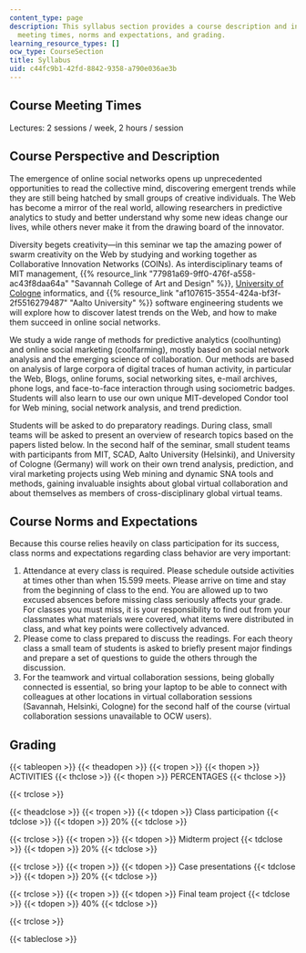 ```yaml
---
content_type: page
description: This syllabus section provides a course description and information on
  meeting times, norms and expectations, and grading.
learning_resource_types: []
ocw_type: CourseSection
title: Syllabus
uid: c44fc9b1-42fd-8842-9358-a790e036ae3b
---
```


Course Meeting Times
--------------------

Lectures: 2 sessions / week, 2 hours / session

Course Perspective and Description
----------------------------------

The emergence of online social networks opens up unprecedented opportunities to read the collective mind, discovering emergent trends while they are still being hatched by small groups of creative individuals. The Web has become a mirror of the real world, allowing researchers in predictive analytics to study and better understand why some new ideas change our lives, while others never make it from the drawing board of the innovator.

Diversity begets creativity—in this seminar we tap the amazing power of swarm creativity on the Web by studying and working together as Collaborative Innovation Networks (COINs). As interdisciplinary teams of MIT management, {{% resource_link "77981a69-9ff0-476f-a558-ac43f8daa64a" "Savannah College of Art and Design" %}}, [University of Cologne](http://international.uni-koeln.de/ ) informatics, and {{% resource_link "af107615-3554-424a-bf3f-2f5516279487" "Aalto University" %}} software engineering students we will explore how to discover latest trends on the Web, and how to make them succeed in online social networks.

We study a wide range of methods for predictive analytics (coolhunting) and online social marketing (coolfarming), mostly based on social network analysis and the emerging science of collaboration. Our methods are based on analysis of large corpora of digital traces of human activity, in particular the Web, Blogs, online forums, social networking sites, e-mail archives, phone logs, and face-to-face interaction through using sociometric badges. Students will also learn to use our own unique MIT-developed Condor tool for Web mining, social network analysis, and trend prediction.

Students will be asked to do preparatory readings. During class, small teams will be asked to present an overview of research topics based on the papers listed below. In the second half of the seminar, small student teams with participants from MIT, SCAD, Aalto University (Helsinki), and University of Cologne (Germany) will work on their own trend analysis, prediction, and viral marketing projects using Web mining and dynamic SNA tools and methods, gaining invaluable insights about global virtual collaboration and about themselves as members of cross-disciplinary global virtual teams.

Course Norms and Expectations
-----------------------------

Because this course relies heavily on class participation for its success, class norms and expectations regarding class behavior are very important:

1.  Attendance at every class is required. Please schedule outside activities at times other than when 15.599 meets. Please arrive on time and stay from the beginning of class to the end. You are allowed up to two excused absences before missing class seriously affects your grade. For classes you must miss, it is your responsibility to find out from your classmates what materials were covered, what items were distributed in class, and what key points were collectively advanced.
2.  Please come to class prepared to discuss the readings. For each theory class a small team of students is asked to briefly present major findings and prepare a set of questions to guide the others through the discussion.
3.  For the teamwork and virtual collaboration sessions, being globally connected is essential, so bring your laptop to be able to connect with colleagues at other locations in virtual collaboration sessions (Savannah, Helsinki, Cologne) for the second half of the course (virtual collaboration sessions unavailable to OCW users).

Grading
-------

{{< tableopen >}}
{{< theadopen >}}
{{< tropen >}}
{{< thopen >}}
ACTIVITIES
{{< thclose >}}
{{< thopen >}}
PERCENTAGES
{{< thclose >}}

{{< trclose >}}

{{< theadclose >}}
{{< tropen >}}
{{< tdopen >}}
Class participation
{{< tdclose >}}
{{< tdopen >}}
20%
{{< tdclose >}}

{{< trclose >}}
{{< tropen >}}
{{< tdopen >}}
Midterm project
{{< tdclose >}}
{{< tdopen >}}
20%
{{< tdclose >}}

{{< trclose >}}
{{< tropen >}}
{{< tdopen >}}
Case presentations
{{< tdclose >}}
{{< tdopen >}}
20%
{{< tdclose >}}

{{< trclose >}}
{{< tropen >}}
{{< tdopen >}}
Final team project
{{< tdclose >}}
{{< tdopen >}}
40%
{{< tdclose >}}

{{< trclose >}}

{{< tableclose >}}